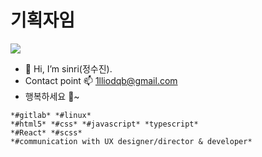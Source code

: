# 기획자임

![](https://wikidocs.net/images/page/160362/img-sec1-books.png)
- 👋 Hi, I’m sinri(정수진).  
- Contact point 📫 1lliodqb@gmail.com  
- 행복하세요 🌼~ 
```
*#gitlab* *#linux*  
*#html5* *#css* *#javascript* *typescript*  
*#React* *#scss*  
*#communication with UX designer/director & developer*  
``` 

<!---
sinri0809/sinri0809 is a ✨ special ✨ repository because its `README.md` (this file) appears on your GitHub profile.
You can click the Preview link to take a look at your changes.
--->
